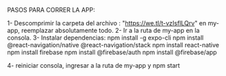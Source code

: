 PASOS PARA CORRER LA APP:

1- Descomprimir la carpeta del archivo : "https://we.tl/t-vzIsflLQrv" en my-app, reemplazar absolutamente todo.
2- Ir a la ruta de my-app en la consola.
3- Instalar dependencias:
npm install -g expo-cli
npm install @react-navigation/native @react-navigation/stack
npm install react-native
npm install firebase
npm install @firebase/auth
npm install @firebase/app

4- reiniciar consola, ingresar a la ruta de my-app y npm start
